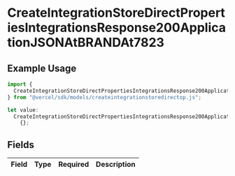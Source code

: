 # CreateIntegrationStoreDirectPropertiesIntegrationsResponse200ApplicationJSONAtBRANDAt7823

## Example Usage

```typescript
import {
  CreateIntegrationStoreDirectPropertiesIntegrationsResponse200ApplicationJSONAtBRANDAt7823,
} from "@vercel/sdk/models/createintegrationstoredirectop.js";

let value:
  CreateIntegrationStoreDirectPropertiesIntegrationsResponse200ApplicationJSONAtBRANDAt7823 =
    {};
```

## Fields

| Field       | Type        | Required    | Description |
| ----------- | ----------- | ----------- | ----------- |